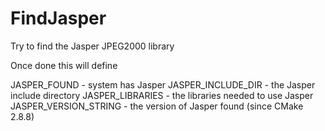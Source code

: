   

# FindJasper  
Try to find the Jasper JPEG2000 library  

Once done this will define  

JASPER_FOUND - system has Jasper
JASPER_INCLUDE_DIR - the Jasper include directory
JASPER_LIBRARIES - the libraries needed to use Jasper
JASPER_VERSION_STRING - the version of Jasper found (since CMake 2.8.8)

  

